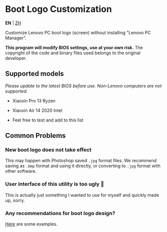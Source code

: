 # Boot Logo Customization

**EN** | [ZH](README.zh.md)

Customize Lenovo PC boot logo (screen) without installing "Lenovo PC Manager".

**This program will modify BIOS settings, use at your own risk.** The copyright of the code and binary files used belongs to the original developer.

## Supported models

*Please update to the latest BIOS before use. Non-Lenovo computers are not supported.*

- Xiaoxin Pro 13 Ryzen

- Xiaoxin Air 14 2020 Intel

- Feel free to test and add to this list

## Common Problems

### New boot logo does not take effect

This may happen with Photoshop saved `.jpg` format files. We recommend saving as `.bmp` format and using it directly, or converting to `.jpg` format with other software.

### User interface of this utility is too ugly 🤯

This is actually just something I wanted to use for myself and quickly made up, sorry.

### Any recommendations for boot logo design?

[Here](https://github.com/Coxxs/LogoDiy/tree/master/Examples) are some examples.
